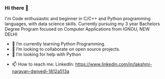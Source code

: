 ### Hi there 👋
I'm Code enthusiastic and beginner in C/C++ and Python programming languages, with data science skills.
Currently pursuing my 3 year Bachelors Degree Program focused on Computer Applications from IGNOU, NEW DELHI

<!--
**narayan2111/narayan2111** is a ✨ _special_ ✨ repository because its `README.md` (this file) appears on your GitHub profile.

Here are some ideas to get you started:

<!--**- 🔭 I’m currently working on ...-->
- 🌱 I’m currently learning Python Programming.
- 👯 I’m looking to collaborate on open source projects.
- 🤔 I’m looking for help with Python
<!-- 💬 Ask me about -->
- 📫 How to reach me: LinkedIn: https://www.linkedin.com/in/lakshmi-narayan-dwivedi-1812a513a
<!-- 😄 Pronouns: ...
- ⚡ Fun fact: ...
-->
